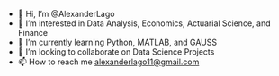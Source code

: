 - 👋 Hi, I’m @AlexanderLago
- 👀 I’m interested in Data Analysis, Economics, Actuarial Science, and Finance 
- 🌱 I’m currently learning Python, MATLAB, and GAUSS
- 💞️ I’m looking to collaborate on Data Science Projects
- 📫 How to reach me alexanderlago11@gmail.com

<!---
AlexanderLago/AlexanderLago is a ✨ special ✨ repository because its `README.md` (this file) appears on your GitHub profile.
You can click the Preview link to take a look at your changes.
--->
